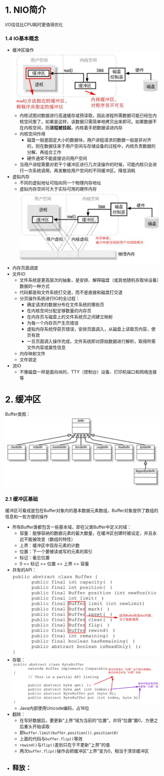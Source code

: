 # 1. NIO简介

I/O往往比CPU耗时更值得优化

### 1.4 IO基本概念

- 缓冲区操作									
	![](1-1.jpg)
	- 内核试图对数据进行高速缓存或预读取，因此进程所需数据可能已经在内核空间里了。如果是这样，该数据只需简单地拷贝出来即可。如果数据不在内核空间，则**进程被挂起**，内核着手把数据读进内存
	- 内核空间作用
		- 磁盘一般是固定大小的数据块，用户进程请求的数据一般是非对齐的，则在数据往来于用户空间与存储设备的过程中，内核负责数据的分解、再组合工作
		- 硬件通常不能直接访问用户空间
	- 当用户进程需要对若干个缓冲区进行几次读操作的时候，可能内核只会进行一次系统调用，再发散给用户空间的不同缓冲区。降低消耗
- 虚拟内存
	- 不同的虚拟地址可指向同一个物理内存地址
	- 虚拟内存空间可大于实际可用的硬件内存				
	![](1-2.jpg)
- 内存页面调度
- 文件IO
	- 文件系统是更高层次的抽象，是安排、解释磁盘（或其他随机存取块设备）数据的一种方式
	- 代码都是和文件系统打交道，而不是直接和磁盘打交道
	- 分页操作系统进行IO的全过程：
		- 确定请求的数据分布在文件系统的哪些页
		- 在内核空间分配足够数量的内存页
		- 在内存页与磁盘上的文件系统页之间建立映射
		- 为每一个内存页产生页错误
		- 虚拟内存系统俘获页错误，安排页面调入，从磁盘上读取页内容，使页有效
		- 一旦页面调入操作完成，文件系统即对原始数据进行解析，取得所需文件内容或属性信息
	- 内存映射文件
	- 文件锁定 
- 流IO
	- 不像磁盘一样是面向块的，TTY（控制台）设备、打印机端口和网络连接等

# 2. 缓冲区

Buffer类图：										
	![](2-1.jpg)

### 2.1 缓冲区基础

缓冲区可看成是包在Buffer对象内的基本数据元素数组，Buffer对象提供了数组的信息和一些方便的操作

- 所有Buffer类都包含一些基本域，即在父类Buffer中定义的域：
	- 容量：能够容纳的数据元素的最大数量，在缓冲区创建时被设定，并且永远不能被改变（数组的特性）
	- 上界：缓冲区中现存元素的计数
	- 位置：下一个要被读或写的元素的索引
	- 标记：备忘位置
	- 0 <= 标记 <= 位置 <= 上界 <= 容量
- 共有的API：								
	![](2-2.jpg)  
- 存取：										
	![](2-3.jpg)
	- Java内部使用Unicode编码，占16位
- 翻转：
	- 在写好数据后，要更新“上界”域为当前的“位置”，并将“位置”置0，方便之后重头开始读取
	- 即`buffer.limit(buffer.position()).position(0)`
	- 上面的代码与`buffer.flip()`等效
	- `rewind()`与`flip()`差别只在于不更新“上界”的值
	- 两次`buffer.flip()`操作会把缓冲区“上界”变为0，相当于清空缓冲区
- 释放：
	- 

